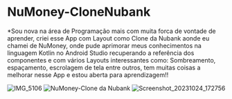 # NuMoney-CloneNubank


*Sou nova na área de Programação mais com muita forca de vontade de aprender, 
criei esse App com Layout como Clone da Nubank aonde eu chamei de NuMoney, 
onde pude aprimorar meus conhecimentos na linguagem Kotlin no Android Studio
recuperando a referência dos componentes e com vários Layouts interessantes como: Sombreamento, espaçamento, escrolagem de tela entre outros,
tem muitas coisas a melhorar nesse App e estou aberta para aprendizagem!! 

![IMG_5106](https://github.com/PryMachado/NuMoney-CloneNubank/assets/124249045/e0cc4ffe-49ae-4881-9f31-c4b1ee467c40)
![NuMoney-Clone da Nubank](https://github.com/PryMachado/NuMoney-CloneNubank/assets/124249045/8b9312c4-8d29-460c-b03a-6e96cc034d52)
![Screenshot_20231024_172756](https://github.com/PryMachado/NuMoney-CloneNubank/assets/124249045/61f37deb-cd4b-4fdd-8d9b-1cd3549f4edf)
